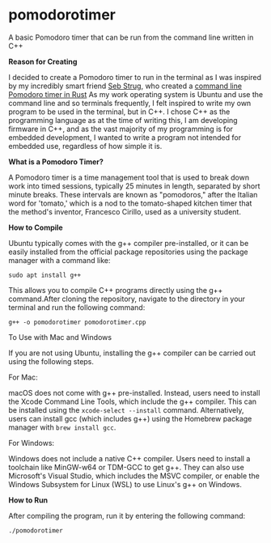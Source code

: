 # pomodorotimer
A basic Pomodoro timer that can be run from the command line written in C++

**Reason for Creating**

I decided to create a Pomodoro timer to run in the terminal as I was inspired by my incredibly smart friend [Seb Strug](https://www.sebstrug.com), who created a [command line Pomodoro timer in Rust](https://www.sebstrug.com/code/pomodoro/) As my work operating system is Ubuntu and use the command line and so terminals frequently, I felt inspired to write my own program to be used in the terminal, but in C++. I chose C++ as the programming language as at the time of writing this, I am developing firmware in C++, and as the vast majority of my programming is for embedded development, I wanted to write a program not intended for embedded use, regardless of how simple it is.

**What is a Pomodoro Timer?**

A Pomodoro timer is a time management tool that is used to break down work into timed sessions, typically 25 minutes in length, separated by short minute breaks. These intervals are known as "pomodoros," after the Italian word for 'tomato,' which is a nod to the tomato-shaped kitchen timer that the method's inventor, Francesco Cirillo, used as a university student.

**How to Compile**

Ubuntu typically comes with the g++ compiler pre-installed, or it can be easily installed from the official package repositories using the package manager with a command like:

`sudo apt install g++`

This allows you to compile C++ programs directly using the g++ command.After cloning the repository, navigate to the directory in your terminal and run the following command:

`g++ -o pomodorotimer pomodorotimer.cpp`

To Use with Mac and Windows

If you are not using Ubuntu, installing the g++ compiler can be carried out using the following steps.

For Mac:

macOS does not come with g++ pre-installed. Instead, users need to install the Xcode Command Line Tools, which include the g++ compiler. This can be installed using the `xcode-select --install` command. Alternatively, users can install gcc (which includes g++) using the Homebrew package manager with `brew install gcc`.

For Windows:

Windows does not include a native C++ compiler. Users need to install a toolchain like MinGW-w64 or TDM-GCC to get g++. They can also use Microsoft's Visual Studio, which includes the MSVC compiler, or enable the Windows Subsystem for Linux (WSL) to use Linux's g++ on Windows.

**How to Run**

After compiling the program, run it by entering the following command:

`./pomodorotimer`
